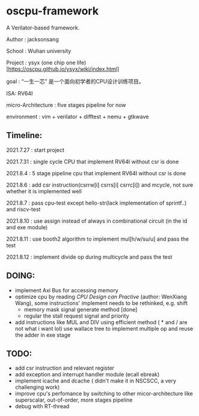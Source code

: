 # oscpu-framework
A Verilator-based framework.

Author : jacksonsang

School : Wuhan university

Project : ysyx (one chip one life)[https://oscpu.github.io/ysyx/wiki/index.html]

goal : “一生一芯” 是一个面向初学者的CPU设计训练项目。

ISA: RV64I

micro-Architecture : five stages pipeline for now

environment : vim + verilator + difftest + nemu + gtkwave

## Timeline:
2021.7.27 : start project

2021.7.31 : single cycle CPU that implement RV64I without csr is done

2021.8.4  : 5 stage pipeline cpu that implement RV64I without csr is done

2021.8.6  : add csr instruction(csrrw[i] csrrs[i] csrrc[i]) and mcycle, not sure whether it is implemented well

2021.8.7  : pass cpu-test except hello-str(lack implementation of sprintf..) and riscv-test

2021.8.10 : use assign instead of always in combinational circuit (in the id and exe module)

2021.8.11 : use booth2 algorithm to implement mul[h/w/su/u] and pass the test

2021.8.12 : implement divide op during multicycle and pass the test

## DOING:
* implement Axi Bus for accessing memory
* optimize cpu by reading *CPU Design can Practive* (author: WenXiang Wang), some instructions' implement needs to be rethinked, e.g. shift
	* memory mask signal generate method				[done]
	* regular the stall request signal and priority 
* add instructions like MUL and DIV using efficient method ( * and / are not what i want lol) use wallace tree to implement multiple op and reuse the adder in exe stage
## TODO:
* add csr instruction and relevant register
* add exception and interrupt handler module (ecall ebreak)
* implement icache and dcache ( didn't make it in NSCSCC, a very challenging work)
* improve cpu's perfomance by switching to other micor-architecture like superscalar, out-of-order, more stages pipeline
* debug with RT-thread
	

